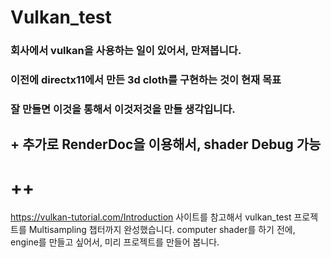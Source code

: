# Vulkan_test

### 회사에서 vulkan을 사용하는 일이 있어서, 만져봅니다.
### 이전에 directx11에서 만든 3d cloth를 구현하는 것이 현재 목표
### 잘 만들면 이것을 통해서 이것저것을 만들 생각입니다.
## + 추가로 RenderDoc을 이용해서, shader Debug 가능

# ++
https://vulkan-tutorial.com/Introduction 사이트를 참고해서 vulkan_test 프로젝트를
Multisampling 챕터까지 완성했습니다. 
computer shader를 하기 전에, engine를 만들고 싶어서, 미리 프로젝트를 만들어 봅니다.